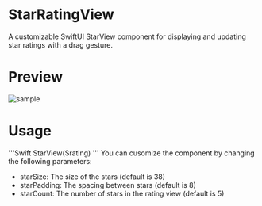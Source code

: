 # StarRatingView
A customizable SwiftUI StarView component for displaying and updating star ratings with a drag gesture. 

# Preview
![sample](https://github.com/user-attachments/assets/bb4c0135-971d-4dab-8ebc-eda6a24bb2eb)

# Usage
'''Swift
StarView($rating)
'''
You can cusomize the component by changing the following parameters:
+ starSize: The size of the stars (default is 38)
+ starPadding: The spacing between stars (default is 8)
+ starCount: The number of stars in the rating view (default is 5)
